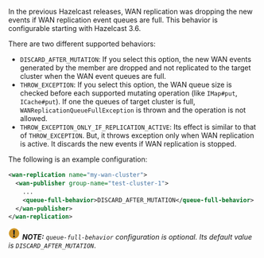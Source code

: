 
In the previous Hazelcast releases, WAN replication was dropping the new events if WAN replication event queues are full.
This behavior is configurable starting with Hazelcast 3.6. 

There are two different supported behaviors:
 
- `DISCARD_AFTER_MUTATION`: If you select this option, the new WAN events generated by the member are dropped and not replicated to the target cluster
when the WAN event queues are full.   
- `THROW_EXCEPTION`: If you select this option, the WAN queue size is checked before each supported mutating operation (like `IMap#put`, `ICache#put`).
If one the queues of target cluster is full, `WANReplicationQueueFullException` is thrown and the operation is not allowed.
- `THROW_EXCEPTION_ONLY_IF_REPLICATION_ACTIVE`: Its effect is similar to that of `THROW_EXCEPTION`. But, it  throws exception only when WAN replication is active. It discards the new events if WAN replication is stopped.


The following is an example configuration:

```xml
<wan-replication name="my-wan-cluster">
  <wan-publisher group-name="test-cluster-1">
    ...
    <queue-full-behavior>DISCARD_AFTER_MUTATION</queue-full-behavior>
  </wan-publisher>
</wan-replication>
```

![image](../images/NoteSmall.jpg) ***NOTE:*** *`queue-full-behavior` configuration is optional. Its default value is `DISCARD_AFTER_MUTATION`*.



